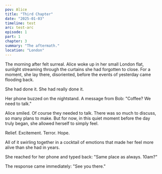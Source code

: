 ```yaml
---
pov: Alice
title: "Third Chapter"
date: "2025-01-03"
timeline: test
arc: test-arc
episode: 1
part: 1
chapter: 3
summary: "The aftermath."
location: "London"
---
```


The morning after felt surreal. Alice woke up in her small London flat, sunlight streaming through the curtains she had forgotten to close. For a moment, she lay there, disoriented, before the events of yesterday came flooding back.

She had done it. She had really done it.

Her phone buzzed on the nightstand. A message from Bob: "Coffee? We need to talk."

Alice smiled. Of course they needed to talk. There was so much to discuss, so many plans to make. But for now, in this quiet moment before the day truly began, she allowed herself to simply feel.

Relief. Excitement. Terror. Hope.

All of it swirling together in a cocktail of emotions that made her feel more alive than she had in years.

She reached for her phone and typed back: "Same place as always. 10am?"

The response came immediately: "See you there."
